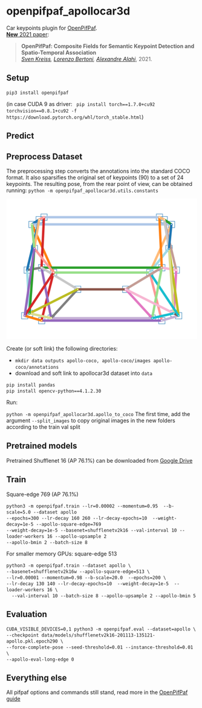 # openpifpaf_apollocar3d

Car keypoints plugin for [OpenPifPaf](https://github.com/vita-epfl/openpifpaf).<br />
[__New__ 2021 paper](https://arxiv.org/abs/2103.02440):

> __OpenPifPaf: Composite Fields for Semantic Keypoint Detection and Spatio-Temporal Association__<br />
> _[Sven Kreiss](https://www.svenkreiss.com), [Lorenzo Bertoni](https://scholar.google.com/citations?user=f-4YHeMAAAAJ&hl=en), [Alexandre Alahi](https://scholar.google.com/citations?user=UIhXQ64AAAAJ&hl=en)_, 2021.
>

## Setup

```
pip3 install openpifpaf
```

(in case CUDA 9 as driver: 
` pip install torch==1.7.0+cu92 torchvision==0.8.1+cu92 -f https://download.pytorch.org/whl/torch_stable.html`)

## Predict 

## Preprocess Dataset
The preprocessing step converts the annotations into the standard COCO format. It also sparsifies the original set of keypoints (90) to a set of 24 keypoints. The resulting pose, from the rear point of view, can be obtained running:
`python -m openpifpaf_apollocar3d.utils.constants`

   ![carpose](docs/skeleton_car.png)

Create (or soft link) the following directories:
* `mkdir data outputs apollo-coco, apollo-coco/images apollo-coco/annotations`
* download and soft link to apollocar3d dataset into `data`
    
```
pip install pandas
pip install opencv-python==4.1.2.30
```
Run:

`python -m openpifpaf_apollocar3d.apollo_to_coco`
The first time, add the argument `--split_images` to copy original images in the new folders according to the train val split


## Pretrained models
Pretrained Shufflenet 16 (AP 76.1%) can be downloaded from [Google Drive](https://drive.google.com/drive/folders/1qaLtifM1_RRWj1KlYlpM3xm0VWbKbsku?usp=sharing)

## Train
Square-edge 769 (AP 76.1%)

```
python3 -m openpifpaf.train --lr=0.00002 --momentum=0.95  --b-scale=5.0 --dataset apollo 
--epochs=300 --lr-decay 160 260 --lr-decay-epochs=10  --weight-decay=1e-5 --apollo-square-edge=769 
--weight-decay=1e-5 --basenet=shufflenetv2k16 --val-interval 10 --loader-workers 16 --apollo-upsample 2 
--apollo-bmin 2 --batch-size 8
```

For smaller memory GPUs: square-edge 513

```
python3 -m openpifpaf.train --dataset apollo \
--basenet=shufflenetv2k16w --apollo-square-edge=513 \
--lr=0.00001 --momentum=0.98 --b-scale=20.0  --epochs=200 \
--lr-decay 130 140 --lr-decay-epochs=10  --weight-decay=1e-5  --loader-workers 16 \
  --val-interval 10 --batch-size 8 --apollo-upsample 2 --apollo-bmin 5
```

## Evaluation
```
CUDA_VISIBLE_DEVICES=0,1 python3 -m openpifpaf.eval --dataset=apollo \
--checkpoint data/models/shufflenetv2k16-201113-135121-apollo.pkl.epoch290 \
--force-complete-pose --seed-threshold=0.01 --instance-threshold=0.01 \
--apollo-eval-long-edge 0
```

## Everything else
All pifpaf options and commands still stand, read more in the
[OpenPifPaf guide](https://vita-epfl.github.io/openpifpaf/intro.html)
